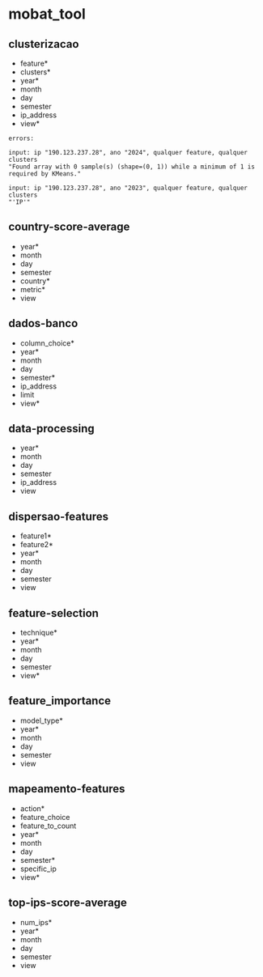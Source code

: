 # mobat_tool

## clusterizacao

- feature\*
- clusters\*
- year\*
- month
- day
- semester
- ip_address
- view\*

```
errors:

input: ip "190.123.237.28", ano "2024", qualquer feature, qualquer clusters
"Found array with 0 sample(s) (shape=(0, 1)) while a minimum of 1 is required by KMeans."

input: ip "190.123.237.28", ano "2023", qualquer feature, qualquer clusters
"'IP'"
```

## country-score-average

- year\*
- month
- day
- semester
- country\*
- metric\*
- view

## dados-banco

- column_choice\*
- year\*
- month
- day
- semester\*
- ip_address
- limit
- view\*

## data-processing

- year\*
- month
- day
- semester
- ip_address
- view

## dispersao-features

- feature1\*
- feature2\*
- year\*
- month
- day
- semester
- view

## feature-selection

- technique\*
- year\*
- month
- day
- semester
- view\*

## feature_importance

- model_type\*
- year\*
- month
- day
- semester
- view

## mapeamento-features

- action\*
- feature_choice
- feature_to_count
- year\*
- month
- day
- semester\*
- specific_ip
- view\*

## top-ips-score-average

- num_ips\*
- year\*
- month
- day
- semester
- view
